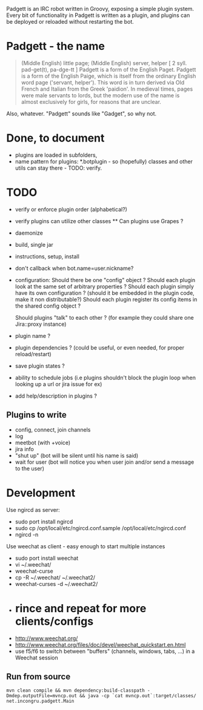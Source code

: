 Padgett is an IRC robot written in Groovy, exposing a simple plugin system.
Every bit of functionality in Padgett is written as a plugin, and plugins can be deployed or reloaded without restarting the bot.

Padgett - the name
==================

> (Middle English) little page; (Middle English) server, helper
[ 2 syll. pad-get(t), pa-dge-tt ] Padgett is a form of the English Paget. Padgett is a form of the English Paige,
which is itself from the ordinary English word page ('servant, helper'). This word is in turn derived via Old French and Italian from the Greek 'paidion'.
In medieval times, pages were male servants to lords, but the modern use of the name is almost exclusively for girls, for reasons that are unclear.

Also, whatever. "Padgett" sounds like "Gadget", so why not.

Done, to document
=================
* plugins are loaded in subfolders,
* name pattern for plugins: *.botplugin - so (hopefully) classes and other utils can stay there - TODO: verify.

TODO
====
* verify or enforce plugin order (alphabetical?)
* verify plugins can utilize other classes
  ** Can plugins use Grapes ?
* daemonize
* build, single jar
* instructions, setup, install
* don't callback when bot.name=user.nickname?

* configuration:
  Should there be one "config" object ?
  Should each plugin look at the same set of arbitrary properties ?
  Should each plugin simply have its own configuration ? (should it be embedded in the plugin code, make it non distributable?)
  Should each plugin register its config items in the shared config object ?

  Should plugins "talk" to each other ?
  (for example they could share one Jira::proxy instance)

* plugin name ?
* plugin dependencies ? (could be useful, or even needed, for proper reload/restart)

* save plugin states ?

* ability to schedule jobs (i.e plugins shouldn't block the plugin loop when looking up a url or jira issue for ex)

* add help/description in plugins ?

Plugins to write
----------------

* config, connect, join channels
* log
* meetbot (with +voice)
* jira info
* "shut up" (bot will be silent until his name is said)
* wait for user (bot will notice you when user join and/or send a message to the user)

Development
===========

Use ngircd as server:

 * sudo port install ngircd
 * sudo cp /opt/local/etc/ngircd.conf.sample /opt/local/etc/ngircd.conf
 * ngircd -n

Use weechat as client - easy enough to start multiple instances

 * sudo port install weechat
 * vi ~/.weechat/
 * weechat-curse
 * cp -R ~/.weechat/ ~/.weechat2/
 * weechat-curses -d ~/.weechat2/
 * # rince and repeat for more clients/configs
 * http://www.weechat.org/
 * http://www.weechat.org/files/doc/devel/weechat_quickstart.en.html
 * use f5/f6 to switch between "buffers" (channels, windows, tabs, ...) in a Weechat session


Run from source
---------------
~~~
mvn clean compile && mvn dependency:build-classpath -Dmdep.outputFile=mvncp.out && java -cp `cat mvncp.out`:target/classes/ net.incongru.padgett.Main
~~~
